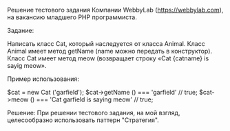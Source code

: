 Решение тестового задания Компании WebbyLab (https://webbylab.com), на вакансию младшего PHP программиста.

Задание: 

Написать класс Cat, который наследуется от класcа Animal. Класс Animal имеет метод getName (name можно передать в конструктор). Класс Cat имеет метод meow (возвращает строку «Cat {catname} is sayig meow».

Пример использования:

$cat = new Cat ('garfield');
$cat->getName () === 'garfield' // true;
$cat->meow () === 'Cat garfield is saying meow' // true;

Решение:
При решении тестового задания, на мой взгляд, целесообразно использовать паттерн "Стратегия".

